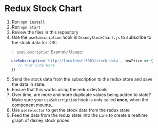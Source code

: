 # Redux Stock Chart

1. Run `npm install`
2. Run `npm start`
3. Review the files in this repository
4. Use the `useSubscription` hook in `DisneyStockChart.js` to subscribe to the stock data for DIS: 
> `useSubscription` Example Usage:
```javascript
   useSubscription(`http://localhost:5001/stock-data`, newPrice => {
      // Your Code Here
   })
```
5. Send the stock data from the subscription to the redux store and save the data in state.
6. Ensure that this works using the redux devtools
7. Over time, are more and more duplicate values being added to state? Make sure your `useSubscription` hook is only called **once**, when the component mounts...
8. Use `useSelector` to get the stock data from the redux state
9. Feed the data from the redux state into the `Line` to create a realtime graph of disney stock prices
